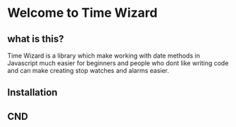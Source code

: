# Welcome to Time Wizard

## what is this?
Time Wizard is a library which make working 
with date methods in Javascript much easier
for beginners and people who dont like
writing code and can make creating stop
watches and alarms easier.

## Installation


## CND

